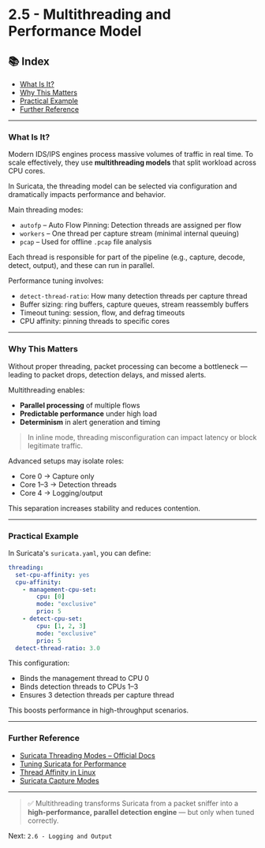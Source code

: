 # 2.5 - Multithreading and Performance Model

## 📚 Index

- [What Is It?](#what-is-it)
- [Why This Matters](#why-this-matters)
- [Practical Example](#practical-example)
- [Further Reference](#further-reference)

---

### What Is It?

Modern IDS/IPS engines process massive volumes of traffic in real time. To scale effectively, they use **multithreading models** that split workload across CPU cores.

In Suricata, the threading model can be selected via configuration and dramatically impacts performance and behavior.

Main threading modes:

- `autofp` – Auto Flow Pinning: Detection threads are assigned per flow
- `workers` – One thread per capture stream (minimal internal queuing)
- `pcap` – Used for offline `.pcap` file analysis

Each thread is responsible for part of the pipeline (e.g., capture, decode, detect, output), and these can run in parallel.

Performance tuning involves:

- `detect-thread-ratio`: How many detection threads per capture thread
- Buffer sizing: ring buffers, capture queues, stream reassembly buffers
- Timeout tuning: session, flow, and defrag timeouts
- CPU affinity: pinning threads to specific cores

---

### Why This Matters

Without proper threading, packet processing can become a bottleneck — leading to packet drops, detection delays, and missed alerts.

Multithreading enables:

- **Parallel processing** of multiple flows
- **Predictable performance** under high load
- **Determinism** in alert generation and timing

> In inline mode, threading misconfiguration can impact latency or block legitimate traffic.

Advanced setups may isolate roles:

- Core 0 → Capture only
- Core 1–3 → Detection threads
- Core 4 → Logging/output

This separation increases stability and reduces contention.

---

### Practical Example

In Suricata's `suricata.yaml`, you can define:

```yaml
threading:
  set-cpu-affinity: yes
  cpu-affinity:
    - management-cpu-set:
        cpu: [0]
        mode: "exclusive"
        prio: 5
    - detect-cpu-set:
        cpu: [1, 2, 3]
        mode: "exclusive"
        prio: 5
  detect-thread-ratio: 3.0
```

This configuration:

- Binds the management thread to CPU 0
- Binds detection threads to CPUs 1–3
- Ensures 3 detection threads per capture thread

This boosts performance in high-throughput scenarios.

---

### Further Reference

- [Suricata Threading Modes – Official Docs](https://docs.suricata.io/en/latest/performance/threading.html)
- [Tuning Suricata for Performance](https://docs.suricata.io/en/latest/performance/performance.html)
- [Thread Affinity in Linux](https://man7.org/linux/man-pages/man2/sched_setaffinity.2.html)
- [Suricata Capture Modes](https://docs.suricata.io/en/latest/capture-hardware/index.html)

---

> ✅ Multithreading transforms Suricata from a packet sniffer into a **high-performance, parallel detection engine** — but only when tuned correctly.

Next: `2.6 - Logging and Output`
